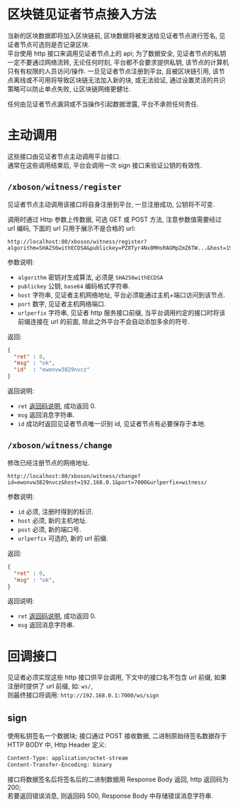 # 区块链见证者节点接入方法

当新的区块数据即将加入区块链前, 区块数据将被发送给见证者节点进行签名, 见证者节点可选则是否记录区块.  
平台使用 http 接口来调用见证者节点上的 api; 为了数据安全, 见证者节点的私钥一定不要通过网络流转, 
无论任何时刻, 平台都不会要求提供私钥, 该节点的计算机只有有权限的人员访问/操作.
一旦见证者节点注册到平台, 且被区块链引用, 该节点离线或不可用将导致区块链无法加入新的块, 或无法验证,
通过设置灵活的共识策略可以防止单点失败, 让区块链网络更健壮.

任何由见证者节点漏洞或不当操作引起数据泄露, 平台不承担任何责任.


# 主动调用

这些接口由见证者节点主动调用平台接口.  
通常在这些调用结束后, 平台会调用一次 sign 接口来验证公钥的有效性.


## `/xboson/witness/register`

见证者节点主动调用该接口将自身注册到平台, 一旦注册成功, 公钥将不可变.

调用时通过 Http 参数上传数据, 可选 GET 或 POST 方法, 注意参数值需要经过 url 编码, 下面的 url 只用于展示不是合格的 url:

```URL
http://localhost:80/xboson/witness/register?algorithm=SHA256withECDSA&publickey=PZ8Tyr4Nx8MHsRAGMpZmZ6TW...&host=192.168.0.1&port=7000&urlperfix=witness/
```

参数说明:

* `algorithm` 密钥对生成算法, 必须是 `SHA256withECDSA`
* `publickey` 公钥, `base64` 编码格式字符串.
* `host` 字符串, 见证者主机网络地址, 平台必须能通过主机+端口访问到该节点.
* `port` 数字, 见证者主机网络端口.
* `urlperfix` 字符串, 见证者 http 服务接口前缀, 当平台调用约定的接口时将该前缀连接在 url 的前面, 除此之外平台不会自动添加多余的符号.

返回:

```json
{
  "ret" : 0,
  "msg" : "ok",
  "id"  : "ewonvw3829nvcz"
}
```

返回说明:

* `ret` [返回码说明](docs/codes.md), 成功返回 0.
* `msg` 返回消息字符串.
* `id`  成功时返回见证者节点唯一识别 id, 见证者节点有必要保存于本地.


## `/xboson/witness/change`

修改已经注册节点的网络地址.

```URL
http://localhost:80/xboson/witness/change?id=ewonvw3829nvcz&host=192.168.0.1&port=7000&urlperfix=witness/
```

参数说明:

* `id` 必须, 注册时得到的标识.
* `host` 必须, 新的主机地址.
* `post` 必须, 新的端口号.
* `urlperfix` 可选的, 新的 url 前缀.

返回:

```json
{
  "ret" : 0,
  "msg" : "ok",
}
```

返回说明:

* `ret` [返回码说明](docs/codes.md), 成功返回 0.
* `msg` 返回消息字符串.



# 回调接口

见证者必须实现这些 http 接口供平台调用, 下文中的接口名不包含 url 前缀, 如果注册时提供了 url 前缀, 如: `ws/`,   
则最终接口将调用: `http://192.168.0.1:7000/ws/sign`


## sign

使用私钥签名一个数据块; 接口通过 POST 接收数据, 二进制原始待签名数据存于 HTTP BODY 中, Http Header 定义:

```txt
Content-Type: application/octet-stream
Content-Transfer-Encoding: binary
```

接口将数据签名后将签名后的二进制数据用 Response Body 返回, http 返回码为 200;  
若要返回错误消息, 则返回码 500, Response Body 中存储错误消息字符串.